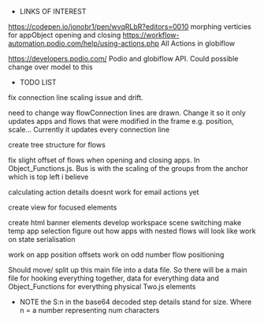 * LINKS OF INTEREST

 https://codepen.io/jonobr1/pen/wvqRLbR?editors=0010 morphing verticies for appObject opening and closing
 https://workflow-automation.podio.com/help/using-actions.php All Actions in globiflow

 https://developers.podio.com/ Podio and globiflow API. Could possible change over model to this

* TODO LIST 

fix connection line scaling issue and drift.

need to change way flowConnection lines are drawn. Change it so it only updates apps and flows that were modified in the frame e.g. position, scale...  Currently it updates every connection line

create tree structure for flows

fix slight offset of flows when opening and closing apps. In Object_Functions.js. Bus is with the scaling of the groups from the anchor which is top left i believe

calculating action details doesnt work for email actions yet


create view for focused elements

create html banner elements
develop workspace scene switching
make temp app selection
figure out how apps with nested flows will look like
work on state serialisation

work on app position offsets
work on odd number flow positioning


Should move/ split up this main file into a data file. So there will be a main file for hooking everything together, data for everything data and Object_Functions for everything physical Two.js elements


* NOTE
the S:n in the base64 decoded step details stand for size. Where n = a number representing num characters